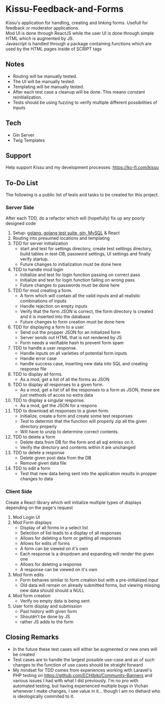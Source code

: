 # Kissu-Feedback-and-Forms
Kissu's application for handling, creating and linking forms. Usefull for feedback or moderator applications.<br/>
Mod UI is done through ReactJS while the user UI is done through simple HTML which is augmented by JS.<br/>
Javascript is handled through a package containing functions which are used by the HTML pages inside of SCRIPT tags

## Notes
- Routing will be manually tested.
- The UI will be manually tested.
- Templating will be manually tested.
- After each test case a cleanup will be done. This means constant reinitialization.
- Tests should be using fuzzing to verify multiple different possibilities of inputs

## Tech
 - Gin Server
 - Twig Templates

## Support
Help support Kissu and my development processes: https://ko-fi.com/kissu

## To-Do List
The following is a public list of tests and tasks to be created for this project.
### Server Side
After each TDD, do a refactor which will (hopefully) fix up any poorly designed code 
1. Setup: <ins>golang, golang test suite, gin, MySQL</ins> & React
2. Routing into presumed locations and templating
3. TDD for server initialization
    - start and test for settings directory, create test settings directory, build tables in test-DB, password settings, UI settings and finally verify startup.
    - Future changes to initialization must be done here
4. TDD to handle mod login
    - Initialize and test for login function passing on correct pass
    - Initialize and test for login function failing on wrong pass
    - Future changes to passwords must be done here
5. TDD for mod creating a form.
    - A form which will contain all the valid inputs and all realistic combinations of inputs
    - Handle rejection on empty inputs
    - Verify that the form JSON is correct, the form directory is created and it is inserted into the database
    - Future changes to form creation must be done here
6. TDD for displaying a form to a user.
    - Send out the propper JSON for an initialized form
    - Server sends out HTML that is not rendered by JS
    - Form needs a verifiable hash to prevent form spam
7. TDD to handle a user response.
    - Handle inputs on all varieties of potential form inputs
    - Handle error case
    - handle success case, inserting new data into SQL and creating response file
8. TDD to display all forms.
    - As a mod, get a list of all the forms as JSON
9. TDD to display all responses to a given form.
    - As a mod, get a list of all the responses to a form as JSON, these are just methods of acces no extra data
10. TDD to display a singular response.
    - As a mod, get the JSON for a respons
11. TDD to download all responses to a given form.
    - Initialize, create a form and create some test responses
    - Test to determin that the function will properly zip all the given directory properly
    - Will have to unzip to determine correct contents.
12. TDD to delete a form   
    - Delete data from DB for the form and all sql entries on it.
    - Verify the directory and contents within it are unchanged
13. TDD to delete a response
    - Delete given post data from the DB
    - Remove given data file
14. TDD to edit a form
    - Test that new data being sent into the application results in propper changes to data
### Client Side
Create a React library which will initialize multiple types of displays depending on the page's request
1. Mod Login UI
2. Mod Form displays
     - Display of all forms in a select list
     - Selection of list leads to a display of all responses
     - Allows for deleting a form or getting all responses
     - Allows for edits of forms
     - A form can be viewed on it's own
     - Each response is a dropdown and expanding will render the given one
     - Allows for deleting a response
     - A response can be viewed on it's own
3. Mod form edits
     - Form behaves similar to form creation but with a pre-initialized input
     - Old data will remain on already submitted forms, but viewing missing new data should should a NULL
4. Mod form creation
     - Verify no empty data is being sent
5. User form display and submission
     - Past history with given form
     - Shouldn't be done by JS 
     - rather JS adds to the form

## Closing Remarks
  - In the future these test cases will either be augmented or new ones will be created
  - Test cases are to handle the largest possible use-case and as of such changes to the function of use cases should be straight forward
  - My mindset for TDD comes from experiences working with Laravel's PHP testing on https://github.com/ECHibiki/Community-Banners and various issues I had with what I did previously. I'm no pro with automated testing, but having experienced multiple bugs in Vichan whenever I make changes, I see value in it... though I am no diehard who is ideologically commited to it.
